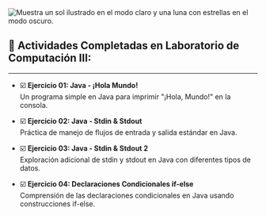<picture>
  <source media="(prefers-color-scheme: dark)" srcset="https://i.pinimg.com/564x/74/ad/28/74ad281c6bf4fa367d6aa79021eefbdb.jpg">
  <source media="(prefers-color-scheme: light)" srcset="https://user-images.githubusercontent.com/25423296/163456779-a8556205-d0a5-45e2-ac17-42d089e3c3f8.png">
  <img alt="Muestra un sol ilustrado en el modo claro y una luna con estrellas en el modo oscuro." src="[URL-de-imagen-por-defecto]">
</picture>

## 📁 Actividades Completadas en Laboratorio de Computación III:

---

- ☑️ **Ejercicio 01: Java - ¡Hola Mundo!**  
  Un programa simple en Java para imprimir "¡Hola, Mundo!" en la consola.

- ☑️ **Ejercicio 02: Java - Stdin & Stdout**  
  Práctica de manejo de flujos de entrada y salida estándar en Java.

- ☑️ **Ejercicio 03: Java - Stdin & Stdout 2**  
  Exploración adicional de stdin y stdout en Java con diferentes tipos de datos.

- ☑️ **Ejercicio 04: Declaraciones Condicionales if-else**  
  Comprensión de las declaraciones condicionales en Java usando construcciones if-else.
